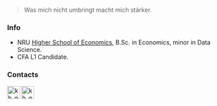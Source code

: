 > Was mich nicht umbringt macht mich stärker.

### Info
* NRU [Higher School of Economics](https://www.hse.ru/en/), B.Sc. in Economics, minor in Data Science. 
* CFA L1 Candidate.

### Contacts
[<img align="left" alt="kh_gleb_linkedin" width="30px" src="https://www.flaticon.com/svg/static/icons/svg/145/145807.svg"/>](https://www.linkedin.com/in/khaykingleb)
[<img align="left" alt="kh_gleb" width="30px" src="https://cdn4.iconfinder.com/data/icons/logos-and-brands-1/512/189_Kaggle_logo_logos-512.png"/>](https://www.kaggle.com/glebkhaykin)
